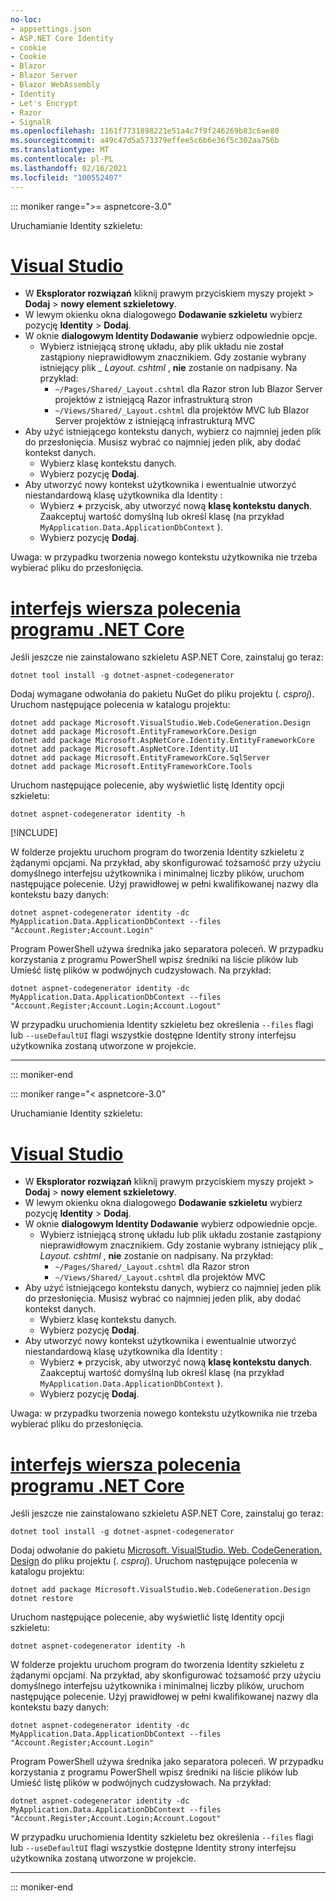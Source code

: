 ```yaml
---
no-loc:
- appsettings.json
- ASP.NET Core Identity
- cookie
- Cookie
- Blazor
- Blazor Server
- Blazor WebAssembly
- Identity
- Let's Encrypt
- Razor
- SignalR
ms.openlocfilehash: 1161f7731898221e51a4c7f9f246269b83c6ae80
ms.sourcegitcommit: a49c47d5a573379effee5c6b6e36f5c302aa756b
ms.translationtype: MT
ms.contentlocale: pl-PL
ms.lasthandoff: 02/16/2021
ms.locfileid: "100552407"
---
```

::: moniker range=">= aspnetcore-3.0"

Uruchamianie Identity szkieletu:

# <a name="visual-studio"></a>[Visual Studio](#tab/visual-studio)

* W **Eksplorator rozwiązań** kliknij prawym przyciskiem myszy projekt > **Dodaj** > **nowy element szkieletowy**.
* W lewym okienku okna dialogowego **Dodawanie szkieletu** wybierz pozycję **Identity** > **Dodaj**.
* W oknie **dialogowym Identity Dodawanie** wybierz odpowiednie opcje.
  * Wybierz istniejącą stronę układu, aby plik układu nie został zastąpiony nieprawidłowym znacznikiem. Gdy zostanie wybrany istniejący plik *\_ Layout. cshtml* , **nie** zostanie on nadpisany. Na przykład:
    * `~/Pages/Shared/_Layout.cshtml` dla Razor stron lub Blazor Server projektów z istniejącą Razor infrastrukturą stron
    * `~/Views/Shared/_Layout.cshtml` dla projektów MVC lub Blazor Server projektów z istniejącą infrastrukturą MVC
* Aby użyć istniejącego kontekstu danych, wybierz co najmniej jeden plik do przesłonięcia. Musisz wybrać co najmniej jeden plik, aby dodać kontekst danych.
  * Wybierz klasę kontekstu danych.
  * Wybierz pozycję **Dodaj**.
* Aby utworzyć nowy kontekst użytkownika i ewentualnie utworzyć niestandardową klasę użytkownika dla Identity :
  * Wybierz **+** przycisk, aby utworzyć nową **klasę kontekstu danych**. Zaakceptuj wartość domyślną lub określ klasę (na przykład `MyApplication.Data.ApplicationDbContext` ).
  * Wybierz pozycję **Dodaj**.

Uwaga: w przypadku tworzenia nowego kontekstu użytkownika nie trzeba wybierać pliku do przesłonięcia.

# <a name="net-core-cli"></a>[interfejs wiersza polecenia programu .NET Core](#tab/netcore-cli)

Jeśli jeszcze nie zainstalowano szkieletu ASP.NET Core, zainstaluj go teraz:

```dotnetcli
dotnet tool install -g dotnet-aspnet-codegenerator
```

Dodaj wymagane odwołania do pakietu NuGet do pliku projektu (*. csproj*). Uruchom następujące polecenia w katalogu projektu:

```dotnetcli
dotnet add package Microsoft.VisualStudio.Web.CodeGeneration.Design
dotnet add package Microsoft.EntityFrameworkCore.Design
dotnet add package Microsoft.AspNetCore.Identity.EntityFrameworkCore
dotnet add package Microsoft.AspNetCore.Identity.UI
dotnet add package Microsoft.EntityFrameworkCore.SqlServer
dotnet add package Microsoft.EntityFrameworkCore.Tools
```

Uruchom następujące polecenie, aby wyświetlić listę Identity opcji szkieletu:

```dotnetcli
dotnet aspnet-codegenerator identity -h
```

[!INCLUDE[](~/includes/scaffoldTFM.md)]

W folderze projektu uruchom program do tworzenia Identity szkieletu z żądanymi opcjami. Na przykład, aby skonfigurować tożsamość przy użyciu domyślnego interfejsu użytkownika i minimalnej liczby plików, uruchom następujące polecenie. Użyj prawidłowej w pełni kwalifikowanej nazwy dla kontekstu bazy danych:

```dotnetcli
dotnet aspnet-codegenerator identity -dc MyApplication.Data.ApplicationDbContext --files "Account.Register;Account.Login"
```

Program PowerShell używa średnika jako separatora poleceń. W przypadku korzystania z programu PowerShell wpisz średniki na liście plików lub Umieść listę plików w podwójnych cudzysłowach. Na przykład:

```dotnetcli
dotnet aspnet-codegenerator identity -dc MyApplication.Data.ApplicationDbContext --files "Account.Register;Account.Login;Account.Logout"
```

W przypadku uruchomienia Identity szkieletu bez określenia `--files` flagi lub `--useDefaultUI` flagi wszystkie dostępne Identity strony interfejsu użytkownika zostaną utworzone w projekcie.

---

::: moniker-end

::: moniker range="< aspnetcore-3.0"

Uruchamianie Identity szkieletu:

# <a name="visual-studio"></a>[Visual Studio](#tab/visual-studio)

* W **Eksplorator rozwiązań** kliknij prawym przyciskiem myszy projekt > **Dodaj** > **nowy element szkieletowy**.
* W lewym okienku okna dialogowego **Dodawanie szkieletu** wybierz pozycję **Identity** > **Dodaj**.
* W oknie **dialogowym Identity Dodawanie** wybierz odpowiednie opcje.
  * Wybierz istniejącą stronę układu lub plik układu zostanie zastąpiony nieprawidłowym znacznikiem. Gdy zostanie wybrany istniejący plik *\_ Layout. cshtml* , **nie** zostanie on nadpisany. Na przykład:
    * `~/Pages/Shared/_Layout.cshtml` dla Razor stron
    * `~/Views/Shared/_Layout.cshtml` dla projektów MVC
* Aby użyć istniejącego kontekstu danych, wybierz co najmniej jeden plik do przesłonięcia. Musisz wybrać co najmniej jeden plik, aby dodać kontekst danych.
  * Wybierz klasę kontekstu danych.
  * Wybierz pozycję **Dodaj**.
* Aby utworzyć nowy kontekst użytkownika i ewentualnie utworzyć niestandardową klasę użytkownika dla Identity :
  * Wybierz **+** przycisk, aby utworzyć nową **klasę kontekstu danych**. Zaakceptuj wartość domyślną lub określ klasę (na przykład `MyApplication.Data.ApplicationDbContext` ).
  * Wybierz pozycję **Dodaj**.

Uwaga: w przypadku tworzenia nowego kontekstu użytkownika nie trzeba wybierać pliku do przesłonięcia.

# <a name="net-core-cli"></a>[interfejs wiersza polecenia programu .NET Core](#tab/netcore-cli)

Jeśli jeszcze nie zainstalowano szkieletu ASP.NET Core, zainstaluj go teraz:

```dotnetcli
dotnet tool install -g dotnet-aspnet-codegenerator
```

Dodaj odwołanie do pakietu [Microsoft. VisualStudio. Web. CodeGeneration. Design](https://www.nuget.org/packages/Microsoft.VisualStudio.Web.CodeGeneration.Design/) do pliku projektu (*. csproj*). Uruchom następujące polecenia w katalogu projektu:

```dotnetcli
dotnet add package Microsoft.VisualStudio.Web.CodeGeneration.Design
dotnet restore
```

Uruchom następujące polecenie, aby wyświetlić listę Identity opcji szkieletu:

```dotnetcli
dotnet aspnet-codegenerator identity -h
```

W folderze projektu uruchom program do tworzenia Identity szkieletu z żądanymi opcjami. Na przykład, aby skonfigurować tożsamość przy użyciu domyślnego interfejsu użytkownika i minimalnej liczby plików, uruchom następujące polecenie. Użyj prawidłowej w pełni kwalifikowanej nazwy dla kontekstu bazy danych:

```dotnetcli
dotnet aspnet-codegenerator identity -dc MyApplication.Data.ApplicationDbContext --files "Account.Register;Account.Login"
```

Program PowerShell używa średnika jako separatora poleceń. W przypadku korzystania z programu PowerShell wpisz średniki na liście plików lub Umieść listę plików w podwójnych cudzysłowach. Na przykład:

```dotnetcli
dotnet aspnet-codegenerator identity -dc MyApplication.Data.ApplicationDbContext --files "Account.Register;Account.Login;Account.Logout"
```

W przypadku uruchomienia Identity szkieletu bez określenia `--files` flagi lub `--useDefaultUI` flagi wszystkie dostępne Identity strony interfejsu użytkownika zostaną utworzone w projekcie.

---

::: moniker-end
